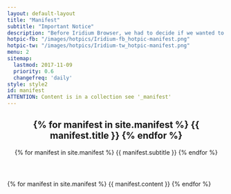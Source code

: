 ```yaml
---
layout: default-layout
title: "Manifest"
subtitle: "Important Notice"
description: "Before Iridium Browser, we had to decide if we wanted to have cutting edge technologies like sandboxed processes, WebRTC, WebUSB … , or if we wanted to use a browser that respects our privacy. So we decided to use the power of free software and build a browser that can do both."
hotpic-fb: "/images/hotpics/Iridium-fb_hotpic-manifest.png"
hotpic-tw: "/images/hotpics/Iridium-tw_hotpic-manifest.png"
menu: 2
sitemap:
  lastmod: 2017-11-09
  priority: 0.6
  changefreq: 'daily'
style: style2
id: manifest
ATTENTION: Content is in a collection see '_manifest'
---
```


<section class="wrapper {{ page.style }} special" id="{{ page.id }}">
<div class="container">
	<header class="major">
		<h2>{% for manifest in site.manifest %} {{ manifest.title }} {% endfor %}</h2>
		<p>{% for manifest in site.manifest %} {{ manifest.subtitle }} {% endfor %}</p>
	</header>
	{% for manifest in site.manifest %}
	{{ manifest.content }}
	{% endfor %}
</div>
</section>
